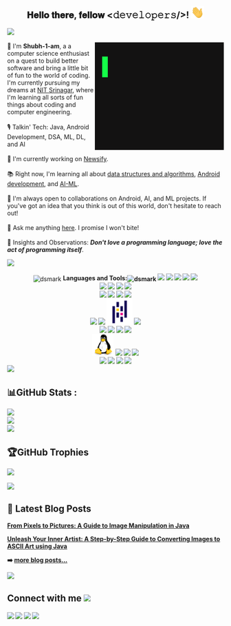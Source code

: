 <div align="center">
<h2> 𝐇𝐞𝐥𝐥𝐨 𝐭𝐡𝐞𝐫𝐞, 𝐟𝐞𝐥𝐥𝐨𝐰 <𝚍𝚎𝚟𝚎𝚕𝚘𝚙𝚎𝚛𝚜/>! <img src="https://github.com/Shubh-1-am/Shubh-1-am/blob/main/Hi.gif" width="30px"></h2>
</div>
<p>
<img src="https://user-images.githubusercontent.com/73097560/115834477-dbab4500-a447-11eb-908a-139a6edaec5c.gif"> 
  <br>
</p>

<img src="https://github.com/Shubh-1-am/Shubh-1-am/blob/main/welcome_text.gif" alt="Welcome!" width="300" height ="250" align="right"/>


 🚀 I'm <b>Shubh-1-am</b>, a a computer science enthusiast on a quest to build better software and bring a little bit of fun to the world of coding. I'm currently pursuing my dreams at [NIT Srinagar](https://nitsri.ac.in/), where I'm learning all sorts of fun things about coding and computer engineering. <br> <br>
 🎙️ Talkin' Tech: Java, Android Development, DSA, ML, DL, and AI <br><br>
 📱 I'm currently working on [Newsify](https://github.com/Shubh-1-am/Newsify). <br> <br>
 📚 Right now, I'm learning all about [data structures and algorithms](https://github.com/Shubh-1-am/DSalgo), [Android development](https://github.com/Shubh-1-am), and [AI-ML](https://github.com/Shubh-1-am/ML-Hands-On). <br> <br>
 🤝 I'm always open to collaborations on Android, AI, and ML projects. If you've got an idea that you think is out of this world, don't hesitate to reach out! <br> <br>
 💌 Ask me anything [here](mailto:singhshubham0473@gmail.com). I promise I won't bite! <br><br>
 🤔 Insights and Observations: <i> <b>Don't love a programming language; love the act of programming itself</b></i>.
 <p>
<img src="https://user-images.githubusercontent.com/73097560/115834477-dbab4500-a447-11eb-908a-139a6edaec5c.gif"> 
  <br>
</p>

 <div align="center">
<img alt="dsmark" align="center" height="70px" width="70px" src="https://c.tenor.com/cXlrPENTVkEAAAAi/chika-dance.gif">
 <b> Languages and Tools:<img alt="dsmark" align="center" height="70px" width="70px" src="https://c.tenor.com/cXlrPENTVkEAAAAi/chika-dance.gif">
 <img src="https://user-images.githubusercontent.com/73097560/115834477-dbab4500-a447-11eb-908a-139a6edaec5c.gif">
 <code><img width="15%" src="https://www.vectorlogo.zone/logos/java/java-ar21.svg"></code>
   <code><img width="15%" src="https://www.vectorlogo.zone/logos/kotlin/kotlin-ar21.svg"></code>
   <code><img width="15%" src="https://www.vectorlogo.zone/logos/python/python-ar21.svg"></code>
   <code><img width="7%" src="https://raw.githubusercontent.com/rahulbanerjee26/githubAboutMeGenerator/main/icons/cpp.svg"></code>
<br /><code><img width="7%" src="https://raw.githubusercontent.com/rahulbanerjee26/githubAboutMeGenerator/main/icons/c.svg"></code>
   <code><img width="15%" src="https://www.vectorlogo.zone/logos/javascript/javascript-ar21.svg"></code>
   <code><img width="15%" src="https://www.vectorlogo.zone/logos/w3_html5/w3_html5-ar21.svg"></code>
   <code><img width="15%" src="https://www.vectorlogo.zone/logos/w3_css/w3_css-ar21.svg"></code>
<br />
<code><img width="7%" src="https://www.vectorlogo.zone/logos/android/android-icon.svg"></code>
   <code><img width="15%" src="https://www.vectorlogo.zone/logos/w3c_xml/w3c_xml-ar21.svg"></code>
   <code><img width="15%" src="https://www.vectorlogo.zone/logos/sqlite/sqlite-ar21.svg"></code>
   <code><img width="15%" src="https://www.vectorlogo.zone/logos/figma/figma-ar21.svg"></code>
<br />
   <code><img width="15%" src="https://www.vectorlogo.zone/logos/numpy/numpy-ar21.svg"></code>
   <code><img width="10%" src="https://raw.githubusercontent.com/rahulbanerjee26/githubAboutMeGenerator/main/icons/scikit.svg"></code>
   <code><img width="12%" src="https://raw.githubusercontent.com/devicons/devicon/2ae2a900d2f041da66e950e4d48052658d850630/icons/pandas/pandas-original.svg"></code>
   <code><img width="15%" src="https://www.vectorlogo.zone/logos/jupyter/jupyter-ar21.svg"></code>
<br />
   <code><img width="15%" src="https://www.vectorlogo.zone/logos/mysql/mysql-ar21.svg"></code>
   <code><img width="15%" src="https://www.vectorlogo.zone/logos/tensorflow/tensorflow-ar21.svg"></code>
   <code><img width="10%" src="https://seaborn.pydata.org/_images/logo-mark-lightbg.svg"></code>
   <code><img width="10%" src="https://www.vectorlogo.zone/logos/opencv/opencv-icon.svg"></code>
<br />
<code><img width="10%" src="https://raw.githubusercontent.com/devicons/devicon/master/icons/linux/linux-original.svg"></code>
   <code><img width="10%" src="https://www.vectorlogo.zone/logos/firebase/firebase-icon.svg"></code>
   <code><img width="15%" src="https://www.vectorlogo.zone/logos/raspberrypi/raspberrypi-ar21.svg"></code>
   <code><img width="10%" src="https://download.blender.org/branding/community/blender_community_badge_white.svg"></code><br />
<code><img width="15%" src="https://www.vectorlogo.zone/logos/git-scm/git-scm-ar21.svg"></code>
   <code><img width="15%" src="https://www.vectorlogo.zone/logos/gnu_bash/gnu_bash-icon.svg"></code>
   <code><img width="10%" src="https://www.vectorlogo.zone/logos/getpostman/getpostman-icon.svg"></code>
   <code><img width="10%" src="https://cdn.worldvectorlogo.com/logos/arduino-1.svg"></code>
<br />
</div>

<img src="https://user-images.githubusercontent.com/73097560/115834477-dbab4500-a447-11eb-908a-139a6edaec5c.gif"> 
  <br>
</p>

## 📊GitHub Stats :
![](https://github-readme-stats.vercel.app/api?username=Shubh-1-am&theme=radical&hide_border=false&include_all_commits=false&count_private=false)<br/>
![](https://github-readme-streak-stats.herokuapp.com/?user=Shubh-1-am&theme=radical&hide_border=false)<br/>
![](https://github-readme-stats.vercel.app/api/top-langs/?username=Shubh-1-am&theme=radical&hide_border=false&include_all_commits=false&count_private=false&layout=compact)

## 🏆GitHub Trophies
![](https://github-profile-trophy.vercel.app/?username=Shubh-1-am&theme=discord&no-frame=false&no-bg=false&margin-w=4)

<p>
<img src="https://user-images.githubusercontent.com/73097560/115834477-dbab4500-a447-11eb-908a-139a6edaec5c.gif"> 
  <br>
</p>

## 📕 Latest Blog Posts

<!-- BLOG-POST-LIST:START -->
 [From Pixels to Pictures: A Guide to Image Manipulation in Java](https://medium.com/@shubham0473/from-pixels-to-pictures-a-guide-to-image-manipulation-in-java-3647cac29ca3)
  
 [Unleash Your Inner Artist: A Step-by-Step Guide to Converting Images to ASCII Art using Java](https://medium.com/@shubham0473/unleash-your-inner-artist-a-step-by-step-guide-to-converting-images-to-ascii-art-using-java-97860464f19a)
<!-- BLOG-POST-LIST:END -->

➡️ [more blog posts...](https://medium.com/@shubham0473)
<p>
<img src="https://user-images.githubusercontent.com/73097560/115834477-dbab4500-a447-11eb-908a-139a6edaec5c.gif"> 
  <br>
</p>

## Connect with me  <img src='https://raw.githubusercontent.com/ShahriarShafin/ShahriarShafin/main/Assets/handshake.gif' width="100px">
<a href = 'https://www.linkedin.com/in/shubham-singh-897a27223'> <img width = '32px' align= 'center' src="https://www.vectorlogo.zone/logos/linkedin/linkedin-icon.svg"/></a> 
<a href = 'https://medium.com/@shubham0473'> <img width = '32px' align= 'center' src="https://www.vectorlogo.zone/logos/medium/medium-tile.svg"/></a> 
<a href = 'https://www.instagram.com/of.shubham/'> <img width = '32px' align= 'center' src="https://www.vectorlogo.zone/logos/instagram/instagram-icon.svg"/></a> 
<a href = 'https://github.com/Shubh-1-am'> <img width = '32px' align= 'center' src="https://www.vectorlogo.zone/logos/github/github-tile.svg"/></a>
